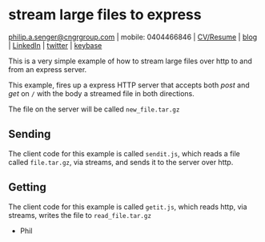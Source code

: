 # stream large files to express


[philip.a.senger@cngrgroup.com](mailto:philip.a.senger@cngrgroup.com) | mobile: 0404466846 | [CV/Resume](http://www.visualcv.com/philipsenger) | [blog](http://www.apachecommonstipsandtricks.blogspot.com/) | [LinkedIn](http://au.linkedin.com/in/philipsenger) | [twitter](http://twitter.com/PSengerDownUndr) | [keybase](https://keybase.io/psenger)


This is a very simple example of how to stream large files over http to and from an express server.

This example, fires up a express HTTP server that accepts both _post_ and _get_ on ``/`` with the body a streamed file in both directions.

The file on the server will be called ```new_file.tar.gz```

## Sending

The client code for this example is called ``sendit.js``, which reads a file called ```file.tar.gz```, via streams, and sends it to the server over http.

## Getting

The client code for this example is called ``getit.js``, which reads http, via streams, writes the file to ```read_file.tar.gz```

- Phil